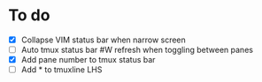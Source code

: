 # To do

* [x] Collapse VIM status bar when narrow screen
* [ ] Auto tmux status bar #W refresh when toggling between panes
* [x] Add pane number to tmux status bar
* [ ] Add * to tmuxline LHS
